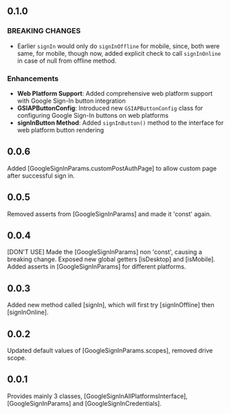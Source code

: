 ## 0.1.0

### BREAKING CHANGES
- Earlier `signIn` would only do `signInOffline` for mobile, since, both were same, for mobile, 
though now, added explicit check to call `signInOnline` in case of null from offline method.

### Enhancements
- **Web Platform Support**: Added comprehensive web platform support with Google Sign-In button integration
- **GSIAPButtonConfig**: Introduced new `GSIAPButtonConfig` class for configuring Google Sign-In buttons on web platforms
- **signInButton Method**: Added `signInButton()` method to the interface for web platform button rendering

## 0.0.6

Added [GoogleSignInParams.customPostAuthPage] to allow custom page after successful sign in.

## 0.0.5

Removed asserts from [GoogleSignInParams] and made it 'const' again.

## 0.0.4

[DON'T USE] Made the [GoogleSignInParams] non 'const', causing a breaking change.
Exposed new global getters [isDesktop] and [isMobile].
Added asserts in [GoogleSignInParams] for different platforms.

## 0.0.3

Added new method called [signIn], which will first try [signInOffline] then [signInOnline].

## 0.0.2

Updated default values of [GoogleSignInParams.scopes], removed drive scope.

## 0.0.1

Provides mainly 3 classes, [GoogleSignInAllPlatformsInterface], [GoogleSignInParams] and
[GoogleSignInCredentials].
